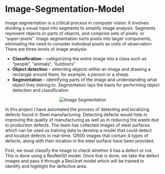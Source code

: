 # Image-Segmentation-Model

Image segmentation is a critical process in computer vision. It involves dividing a visual input into segments to simplify image analysis. Segments represent objects or parts of objects, and comprise sets of pixels, or “super-pixels”. Image segmentation sorts pixels into larger components, eliminating the need to consider individual pixels as units of observation. There are three levels of image analysis:
* **Classification** – categorizing the entire image into a class such as “people”, “animals”, “outdoors”
* **Object detection** – detecting objects within an image and drawing a rectangle around them, for example, a person or a sheep.
* **Segmentation** – identifying parts of the image and understanding what object they belong to. Segmentation lays the basis for performing object detection and classification.

<p align="center">
    <img alt="Image Segmentation" title="Image Segmentation" src="https://missinglink.ai/wp-content/uploads/2019/03/what-is-image-segmentation-e1553795451244.png">
</p>

In this project I have automated the process of detecting and localizing defects found in Steel manufacturing. Detecting defects would help in improving the quality of manufacturing as well as in reducing the waste due to production defects. The team has collected images of steel surfaces which can be used as training data to develop a model that could detect and localize defects in real-time. 12600 images that contain 4 types of defects, along with their location in the steel surface have been provided.

First, we must classify the image to check whether it has a defect or not. This is done using a ResNet50 model. Once that is done, we take the defect images and pass it through a ResUnet model which will be trained to identify and highlight the defective area.
